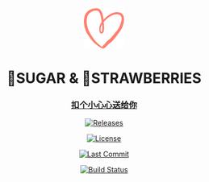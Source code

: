 <div align="center">
  <a href="https://qsomula.top">
    <img src="public/img/heart.svg"  width="80px" height="80px">
  </a>
  <h1 align="center">
    🍬SUGAR & 🍓STRAWBERRIES
  </h1>
  <h3 align="center">
    <a href="https://qsomula.top">扣个小心心送给你</a>
  </h3>


[![Releases](https://img.shields.io/github/release/Harris-Shelby/SUGAR__STRAWBERRIES-SUGAR__AND__STRAWBERRIES.svg)](https://github.com/Harris-Shelby/SUGAR__STRAWBERRIES-SUGAR__AND__STRAWBERRIES/blob/master/LICENSE)

[![License](https://img.shields.io/github/license/Harris-Shelby/SUGAR__STRAWBERRIES-SUGAR__AND__STRAWBERRIES.svg)](https://github.com/Harris-Shelby/SUGAR__STRAWBERRIES-SUGAR__AND__STRAWBERRIES/blob/master/LICENSE)

[![Last Commit](https://img.shields.io/github/last-commit/Harris-Shelby/SUGAR__STRAWBERRIES-SUGAR__AND__STRAWBERRIES.svg)](https://github.com/Harris-Shelby/SUGAR__STRAWBERRIES-SUGAR__AND__STRAWBERRIES/commits)


[![Build Status](https://drone.qsomula.top/api/badges/SUGAR__STRAWBERRIES/SUGAR__AND__STRAWBERRIES/status.svg)](https://drone.qsomula.top/SUGAR__STRAWBERRIES/SUGAR__AND__STRAWBERRIES)
